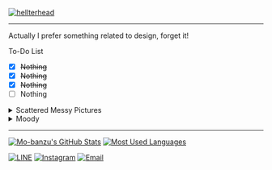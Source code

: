 [![hellterhead](https://i.ibb.co/xzw94nF/New-Element-BAC353-D.gif)](https://github.com/hellterhead)
___
Actually I prefer something related to design, forget it!

To-Do List
- [x] ~~Nothing~~
- [x] ~~Nothing~~
- [x] ~~Nothing~~
- [ ] Nothing

<details>
<summary>Scattered Messy Pictures</summary>
  
<!-- mbnd_art starts -->
* [Take a look](https://www.instagram.com/p/BuFV-eBgg91/?utm_source=ig_web_copy_link) my boring activity
* I like [cats](https://www.instagram.com/p/B1dz-5rBwT0/?utm_source=ig_web_copy_link) and game consoles
* I believe that [aliens](https://www.instagram.com/p/BwiX5bml51Q/?utm_source=ig_web_copy_link) are hiding watching us
* And this is [something](https://www.instagram.com/p/Bs7thCVFt_W/?utm_source=ig_web_copy_link) that doesn't matter
<!-- mbnd_art ends -->

</details>

<details>
<summary>Moody</summary>
  
<!-- file_music starts -->
[<img src="https://img.shields.io/badge/YOASOBI%20--%20%E5%A4%9C%E3%81%AB%E9%A7%86%E3%81%91%E3%82%8B-000000.svg?logo=apple-music">](https://od.lk/s/OThfMjYyNTMyMjdf/YOASOBI%20-%20%E5%A4%9C%E3%81%AB%E9%A7%86%E3%81%91%E3%82%8B)
<br>
[<img src="https://img.shields.io/badge/TK%20--%20unravel-000000.svg?logo=apple-music">](https://od.lk/s/OThfMjYyNTMyMzhf/TK%20-%20unravel)
<br>
[<img src="https://img.shields.io/badge/DAOKOx%E7%B1%B3%E6%B4%A5%E7%8E%84%E5%B8%AB%20--%20%E6%89%93%E4%B8%8A%E8%8A%B1%E7%81%AB-000000.svg?logo=apple-music">](https://od.lk/s/OThfMjYyNTMyNDJf/DAOKOx%E7%B1%B3%E6%B4%A5%E7%8E%84%E5%B8%AB%20-%20%E6%89%93%E4%B8%8A%E8%8A%B1%E7%81%AB)
<br>
[<img src="https://img.shields.io/badge/RADWIMPS%20feat.%E4%B8%89%E6%B5%A6%E9%80%8F%E5%AD%90%20--%20%E3%82%B0%E3%83%A9%E3%83%B3%E3%83%89%E3%82%A8%E3%82%B9%E3%82%B1%E3%83%BC%E3%83%97-000000.svg?logo=apple-music">](https://od.lk/s/OThfMjYyNTMyNDNf/RADWIMPS%20feat.%E4%B8%89%E6%B5%A6%E9%80%8F%E5%AD%90%20-%20%E3%82%B0%E3%83%A9%E3%83%B3%E3%83%89%E3%82%A8%E3%82%B9%E3%82%B1%E3%83%BC%E3%83%97)
<!-- file_music ends -->

</details>

___
[![Mo-banzu's GitHub Stats](https://github-readme-stats.vercel.app/api?username=hellterhead&show_icons=true&theme=graywhite)](https://github.com/hellterhead)
[![Most Used Languages](https://github-readme-stats.vercel.app/api/top-langs/?username=hellterhead&layout=compact&theme=graywhite)](https://github.com/hellterhead)

[![LINE](https://img.shields.io/badge/LINE-00ff44.svg)](https://line.me/ti/p/~luscious.net)
[![Instagram](https://img.shields.io/badge/Instagram-d66bff.svg)](https://instagram.com/mo.banzu)
[![Email](https://img.shields.io/badge/Email-ff0660.svg)](mailto:mbandu.ilik@gmail.com)

